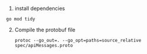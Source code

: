 1. install dependencies
```
go mod tidy
```

2. Compile the protobuf file
   ```
   protoc --go_out=. --go_opt=paths=source_relative spec/apiMessages.proto
   ```
